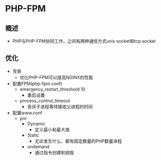 # PHP-FPM
## 概述
- PHP与PHP-FPM协同工作，之间有两种通信方式unix socket和tcp socket

## 优化
- 背景
	- 优化PHP-FPM可以提高NGINX的性能
- 配置FPM(php-fpm.conf)
	- emergency_restart_threshold 10
		- 重启设置
	- process_control_timeout
		- 告诉子进程等待接收父进程的时间
- 配置www.conf
	- pm
		- Dynamic
			- 定义最小和最大值
		- Static
			- 无论发生什么，都有固定数量的PHP数量进程
		- ondemand
			- 通过指令创建和销毁